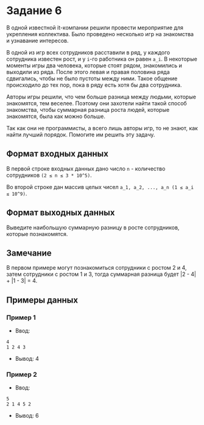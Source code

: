 
# Задание 6

В одной известной it-компании решили провести мероприятие для укрепления коллектива.
Было проведено несколько игр на знакомства и узнавание интересов.

В одной из игр всех сотрудников расставили в ряд, у каждого сотрудника известен рост,
и у `i`-го работника он равен `a_i`.
В некоторые моменты игры два человека, которые стоят рядом, знакомились и выходили из ряда.
После этого левая и правая половина ряда сдвигались, чтобы не было пустоты между ними.
Такое общение происходило до тех пор, пока в ряду есть хотя бы два сотрудника.

Авторы игры решили, что чем больше разница между людьми, которые знакомятся, тем веселее.
Поэтому они захотели найти такой способ знакомства, чтобы суммарная разница роста людей,
которые знакомятся, была как можно больше.

Так как они не программисты, а всего лишь авторы игр, то не знают, как найти лучший порядок.
Помогите им решить эту задачу.

## Формат входных данных

В первой строке входных данных дано число `n` - количество сотрудников `(2 ≤ n ≤ 3 * 10^5)`.

Во второй строке дан массив целых чисел `a_1, a_2, ..., a_n (1 ≤ a_i ≤ 10^9)`.

## Формат выходных данных

Выведите наибольшую суммарную разницу в росте сотрудников, которые познакомятся.

## Замечание

В первом примере могут познакомиться сотрудники с ростом 2 и 4, затем сотрудники с ростом 1 и 3,
тогда суммарная разница будет |2 - 4| + |1 - 3| = 4.

## Примеры данных

### Пример 1

+ Ввод:

```
4
1 2 4 3
```

+ Вывод: 4

### Пример 2

+ Ввод:

```
5
2 1 4 5 2
```

+ Вывод: 6

